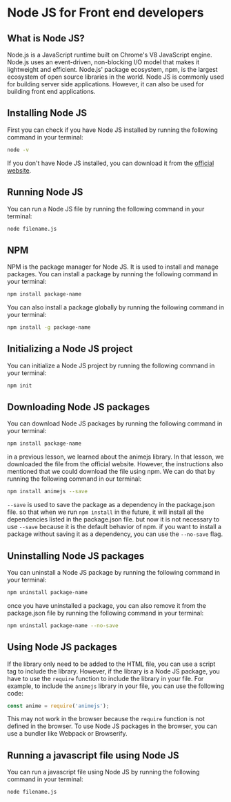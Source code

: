 # Node JS for Front end developers

## What is Node JS?

Node.js is a JavaScript runtime built on Chrome's V8 JavaScript engine. Node.js uses an event-driven, non-blocking I/O model that makes it lightweight and efficient. Node.js' package ecosystem, npm, is the largest ecosystem of open source libraries in the world. Node JS is commonly used for building server side applications. However, it can also be used for building front end applications.

## Installing Node JS

First you can check if you have Node JS installed by running the following command in your terminal:

```bash
node -v
```

If you don't have Node JS installed, you can download it from the [official website](https://nodejs.org/en/).


## Running Node JS

You can run a Node JS file by running the following command in your terminal:

```bash
node filename.js
```

## NPM

NPM is the package manager for Node JS. It is used to install and manage packages. You can install a package by running the following command in your terminal:

```bash
npm install package-name
```

You can also install a package globally by running the following command in your terminal:

```bash
npm install -g package-name
```

## Initializing a Node JS project

You can initialize a Node JS project by running the following command in your terminal:

```bash
npm init
```

## Downloading Node JS packages 

You can download Node JS packages by running the following command in your terminal:

```bash
npm install package-name
```

in a previous lesson, we learned about the animejs library. In that lesson, we downloaded the file from the official website. However, the instructions also mentioned that we could download the file using npm. We can do that by running the following command in our terminal:

```bash
npm install animejs --save
```
`--save` is used to save the package as a dependency in the package.json file. so that when we run `npm install` in the future, it will install all the dependencies listed in the package.json file. but now it is not necessary to use `--save` because it is the default behavior of npm. if you want to install a package without saving it as a dependency, you can use the `--no-save` flag.

## Uninstalling Node JS packages

You can uninstall a Node JS package by running the following command in your terminal:

```bash
npm uninstall package-name
```

once you have uninstalled a package, you can also remove it from the package.json file by running the following command in your terminal:

```bash
npm uninstall package-name --no-save
```

##  Using Node JS packages

If the library only need to be added to the HTML file, you can use a script tag to include the library. However, if the library is a Node JS package, you have to use the `require` function to include the library in your file. For example, to include the `animejs` library in your file, you can use the following code:

```javascript
const anime = require('animejs');
```
This may not work in the browser because the `require` function is not defined in the browser. To use Node JS packages in the browser, you can use a bundler like Webpack or Browserify.

## Running a javascript file using Node JS

You can run a javascript file using Node JS by running the following command in your terminal:

```bash
node filename.js
```









